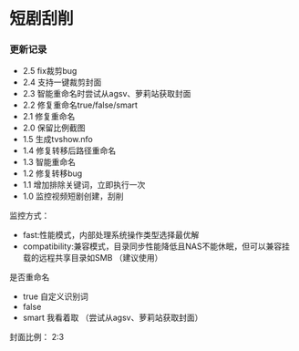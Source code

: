 # 短剧刮削

### 更新记录

- 2.5 fix裁剪bug
- 2.4 支持一键裁剪封面
- 2.3 智能重命名时尝试从agsv、萝莉站获取封面
- 2.2 修复重命名true/false/smart
- 2.1 修复重命名
- 2.0 保留比例截图
- 1.5 生成tvshow.nfo
- 1.4 修复转移后路径重命名
- 1.3 智能重命名
- 1.2 修复转移bug
- 1.1 增加排除关键词，立即执行一次
- 1.0 监控视频短剧创建，刮削

监控方式：

- fast:性能模式，内部处理系统操作类型选择最优解
- compatibility:兼容模式，目录同步性能降低且NAS不能休眠，但可以兼容挂载的远程共享目录如SMB （建议使用）

是否重命名

- true 自定义识别词
- false
- smart 我看着取 （尝试从agsv、萝莉站获取封面）

封面比例：
2:3